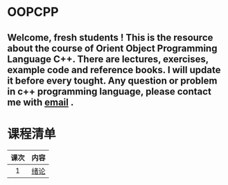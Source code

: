 OOPCPP
====
Welcome, fresh students !
This is the resource about the course of Orient Object Programming Language C++.
There are lectures, exercises, example code and reference books. I will update it before every tought.
Any question or problem in c++ programming language, please contact me with [email](cugwhp@qq.com) .
---
# 课程清单
|课次|内容|
|:---:|:---|
|1|[绪论](/02.%20PPT/Fall/%E7%BB%AA%E8%AE%BA.md)|

